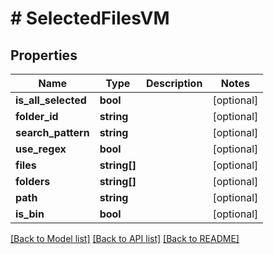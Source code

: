 # # SelectedFilesVM

## Properties

Name | Type | Description | Notes
------------ | ------------- | ------------- | -------------
**is_all_selected** | **bool** |  | [optional]
**folder_id** | **string** |  | [optional]
**search_pattern** | **string** |  | [optional]
**use_regex** | **bool** |  | [optional]
**files** | **string[]** |  | [optional]
**folders** | **string[]** |  | [optional]
**path** | **string** |  | [optional]
**is_bin** | **bool** |  | [optional]

[[Back to Model list]](../../README.md#models) [[Back to API list]](../../README.md#endpoints) [[Back to README]](../../README.md)
